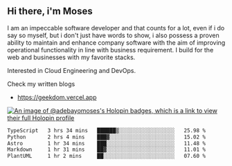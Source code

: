 ## Hi there, i'm Moses

I am an impeccable software developer and that counts for a lot, even if i do say so myself, but i don't just have words to show, i also possess a proven ability to maintain and enhance company software with the aim of improving operational functionality in line with business requirement. I build for the web and businesses with my favorite stacks.

Interested in Cloud Engineering and DevOps.

Check my written blogs
- https://geekdom.vercel.app

[![An image of @adebayomoses's Holopin badges, which is a link to view their full Holopin profile](https://holopin.me/adebayomoses)](https://holopin.io/@adebayomoses)

<!--START_SECTION:waka-->

```txt
TypeScript   3 hrs 34 mins   ██████▒░░░░░░░░░░░░░░░░░░   25.98 %
Python       2 hrs 4 mins    ███▓░░░░░░░░░░░░░░░░░░░░░   15.02 %
Astro        1 hr 34 mins    ███░░░░░░░░░░░░░░░░░░░░░░   11.48 %
Markdown     1 hr 31 mins    ██▓░░░░░░░░░░░░░░░░░░░░░░   11.01 %
PlantUML     1 hr 2 mins     ██░░░░░░░░░░░░░░░░░░░░░░░   07.60 %
```

<!--END_SECTION:waka-->
